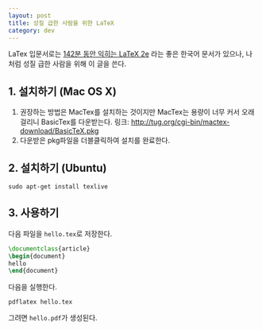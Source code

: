 ```yaml
---
layout: post
title: 성질 급한 사람을 위한 LaTeX
category: dev
---
```


LaTex 입문서로는 [142분 동안 익히는 LaTeX 2e](http://texdoc.net/texmf-dist/doc/latex/lshort-korean/lshort-kr.pdf) 라는 좋은 한국어 문서가 있으나, 나처럼 성질 급한 사람을 위해 이 글을 쓴다.

## 1. 설치하기 (Mac OS X)

1. 권장하는 방법은 MacTex를 설치하는 것이지만 MacTex는 용량이 너무 커서 오래걸리니 BasicTex를 다운받는다. 링크: <http://tug.org/cgi-bin/mactex-download/BasicTeX.pkg>
2. 다운받은 pkg파일을 더블클릭하여 설치를 완료한다.

## 2. 설치하기 (Ubuntu)

```
sudo apt-get install texlive
```

## 3. 사용하기

다음 파일을 `hello.tex`로 저장한다.

```tex
\documentclass{article}
\begin{document}
hello
\end{document}
```

다음을 실행한다.

```
pdflatex hello.tex
```

그려면 `hello.pdf`가 생성된다.


